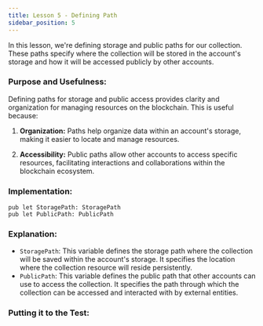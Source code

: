 ```yaml
---
title: Lesson 5 - Defining Path
sidebar_position: 5
---
```


In this lesson, we're defining storage and public paths for our collection. These paths specify where the collection will be stored in the account's storage and how it will be accessed publicly by other accounts.

### **Purpose and Usefulness:**

Defining paths for storage and public access provides clarity and organization for managing resources on the blockchain. This is useful because:

1. **Organization:** Paths help organize data within an account's storage, making it easier to locate and manage resources.

2. **Accessibility:** Public paths allow other accounts to access specific resources, facilitating interactions and collaborations within the blockchain ecosystem.

### **Implementation:**

```cadence
pub let StoragePath: StoragePath
pub let PublicPath: PublicPath
```

### **Explanation:**

- `StoragePath`: This variable defines the storage path where the collection will be saved within the account's storage. It specifies the location where the collection resource will reside persistently.
- `PublicPath`: This variable defines the public path that other accounts can use to access the collection. It specifies the path through which the collection can be accessed and interacted with by external entities.

### **Putting it to the Test:**
